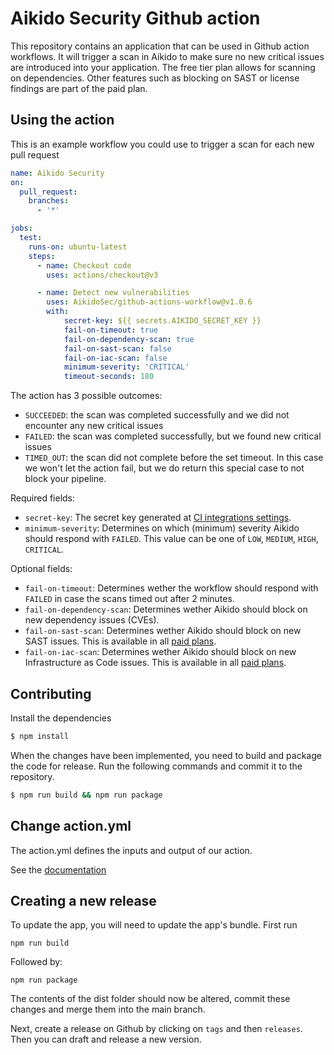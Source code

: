 # Aikido Security Github action

This repository contains an application that can be used in Github action workflows. It will trigger a scan in Aikido to make sure no new critical issues are introduced into your application. The free tier plan allows for scanning on dependencies. Other features such as blocking on SAST or license findings are part of the paid plan.

## Using the action

This is an example workflow you could use to trigger a scan for each new pull request

```yaml
name: Aikido Security
on:
  pull_request:
    branches:
      - '*'

jobs:
  test:
    runs-on: ubuntu-latest
    steps:
      - name: Checkout code
        uses: actions/checkout@v3

      - name: Detect new vulnerabilities
        uses: AikidoSec/github-actions-workflow@v1.0.6
        with:
            secret-key: ${{ secrets.AIKIDO_SECRET_KEY }}
            fail-on-timeout: true
            fail-on-dependency-scan: true
            fail-on-sast-scan: false
            fail-on-iac-scan: false
            minimum-severity: 'CRITICAL'
            timeout-seconds: 180
```

The action has 3 possible outcomes: 
- `SUCCEEDED`: the scan was completed successfully and we did not encounter any new critical issues
- `FAILED`: the scan was completed successfully, but we found new critical issues
- `TIMED_OUT`: the scan did not complete before the set timeout. In this case we won't let the action fail, but we do return this special case to not block your pipeline.

Required fields:
- `secret-key`: The secret key generated at [CI integrations settings](https://app.aikido.dev/settings/integrations/continuous-integration).
- `minimum-severity`: Determines on which (minimum) severity Aikido should respond with `FAILED`. This value can be one of `LOW`, `MEDIUM`, `HIGH`, `CRITICAL`.

Optional fields:
- `fail-on-timeout`: Determines wether the workflow should respond with `FAILED` in case the scans timed out after 2 minutes.
- `fail-on-dependency-scan`: Determines wether Aikido should block on new dependency issues (CVEs).
- `fail-on-sast-scan`: Determines wether Aikido should block on new SAST issues. This is available in all [paid plans](https://www.aikido.dev/pricing).
- `fail-on-iac-scan`: Determines wether Aikido should block on new Infrastructure as Code issues. This is available in all [paid plans](https://www.aikido.dev/pricing).

## Contributing

Install the dependencies  
```bash
$ npm install
```

When the changes have been implemented, you need to build and package the code for release. Run the following commands and commit it to the repository.
```bash
$ npm run build && npm run package
```

## Change action.yml

The action.yml defines the inputs and output of our action.

See the [documentation](https://help.github.com/en/articles/metadata-syntax-for-github-actions)

## Creating a new release

To update the app, you will need to update the app's bundle. First run
```shell
npm run build
```
Followed by:
```shell
npm run package
```
The contents of the dist folder should now be altered, commit these changes and merge them into the main branch.

Next, create a release on Github by clicking on `tags` and then `releases`. Then you can draft and release a new version.
